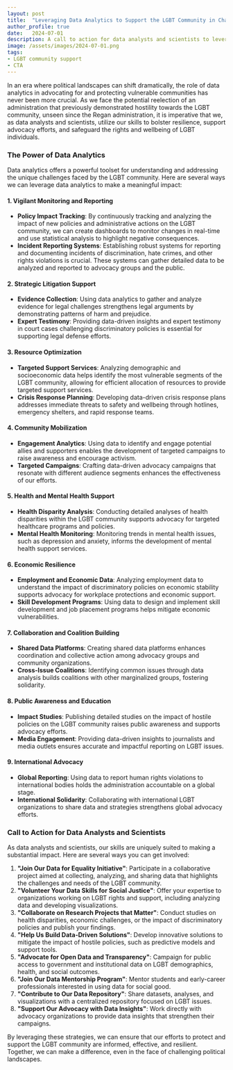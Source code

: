 ```yaml
---
layout: post
title:  "Leveraging Data Analytics to Support the LGBT Community in Challenging Times"
author_profile: true
date:   2024-07-01
description: A call to action for data analysts and scientists to leverage their skills in support of the LGBT community during challenging times.
image: /assets/images/2024-07-01.png
tags: 
- LGBT community support
- CTA  
---
```


<!-- Google tag (gtag.js) -->
<script async src="https://www.googletagmanager.com/gtag/js?id=G-7WZFJ98W4K"></script>
<script>
  window.dataLayer = window.dataLayer || [];
  function gtag(){dataLayer.push(arguments);}
  gtag('js', new Date());

  gtag('config', 'G-7WZFJ98W4K');
</script>

In an era where political landscapes can shift dramatically, the role of data analytics in advocating for and protecting vulnerable communities has never been more crucial. As we face the potential reelection of an administration that previously demonstrated hostility towards the LGBT community, unseen since the Regan administration, it is imperative that we, as data analysts and scientists, utilize our skills to bolster resilience, support advocacy efforts, and safeguard the rights and wellbeing of LGBT individuals.

### The Power of Data Analytics

Data analytics offers a powerful toolset for understanding and addressing the unique challenges faced by the LGBT community. Here are several ways we can leverage data analytics to make a meaningful impact:

#### 1. **Vigilant Monitoring and Reporting**
- **Policy Impact Tracking**: By continuously tracking and analyzing the impact of new policies and administrative actions on the LGBT community, we can create dashboards to monitor changes in real-time and use statistical analysis to highlight negative consequences.
- **Incident Reporting Systems**: Establishing robust systems for reporting and documenting incidents of discrimination, hate crimes, and other rights violations is crucial. These systems can gather detailed data to be analyzed and reported to advocacy groups and the public.

#### 2. **Strategic Litigation Support**
- **Evidence Collection**: Using data analytics to gather and analyze evidence for legal challenges strengthens legal arguments by demonstrating patterns of harm and prejudice.
- **Expert Testimony**: Providing data-driven insights and expert testimony in court cases challenging discriminatory policies is essential for supporting legal defense efforts.

#### 3. **Resource Optimization**
- **Targeted Support Services**: Analyzing demographic and socioeconomic data helps identify the most vulnerable segments of the LGBT community, allowing for efficient allocation of resources to provide targeted support services.
- **Crisis Response Planning**: Developing data-driven crisis response plans addresses immediate threats to safety and wellbeing through hotlines, emergency shelters, and rapid response teams.

#### 4. **Community Mobilization**
- **Engagement Analytics**: Using data to identify and engage potential allies and supporters enables the development of targeted campaigns to raise awareness and encourage activism.
- **Targeted Campaigns**: Crafting data-driven advocacy campaigns that resonate with different audience segments enhances the effectiveness of our efforts.

#### 5. **Health and Mental Health Support**
- **Health Disparity Analysis**: Conducting detailed analyses of health disparities within the LGBT community supports advocacy for targeted healthcare programs and policies.
- **Mental Health Monitoring**: Monitoring trends in mental health issues, such as depression and anxiety, informs the development of mental health support services.

#### 6. **Economic Resilience**
- **Employment and Economic Data**: Analyzing employment data to understand the impact of discriminatory policies on economic stability supports advocacy for workplace protections and economic support.
- **Skill Development Programs**: Using data to design and implement skill development and job placement programs helps mitigate economic vulnerabilities.

#### 7. **Collaboration and Coalition Building**
- **Shared Data Platforms**: Creating shared data platforms enhances coordination and collective action among advocacy groups and community organizations.
- **Cross-Issue Coalitions**: Identifying common issues through data analysis builds coalitions with other marginalized groups, fostering solidarity.

#### 8. **Public Awareness and Education**
- **Impact Studies**: Publishing detailed studies on the impact of hostile policies on the LGBT community raises public awareness and supports advocacy efforts.
- **Media Engagement**: Providing data-driven insights to journalists and media outlets ensures accurate and impactful reporting on LGBT issues.

#### 9. **International Advocacy**
- **Global Reporting**: Using data to report human rights violations to international bodies holds the administration accountable on a global stage.
- **International Solidarity**: Collaborating with international LGBT organizations to share data and strategies strengthens global advocacy efforts.

### Call to Action for Data Analysts and Scientists

As data analysts and scientists, our skills are uniquely suited to making a substantial impact. Here are several ways you can get involved:

1. **"Join Our Data for Equality Initiative"**: Participate in a collaborative project aimed at collecting, analyzing, and sharing data that highlights the challenges and needs of the LGBT community.
2. **"Volunteer Your Data Skills for Social Justice"**: Offer your expertise to organizations working on LGBT rights and support, including analyzing data and developing visualizations.
3. **"Collaborate on Research Projects that Matter"**: Conduct studies on health disparities, economic challenges, or the impact of discriminatory policies and publish your findings.
4. **"Help Us Build Data-Driven Solutions"**: Develop innovative solutions to mitigate the impact of hostile policies, such as predictive models and support tools.
5. **"Advocate for Open Data and Transparency"**: Campaign for public access to government and institutional data on LGBT demographics, health, and social outcomes.
6. **"Join Our Data Mentorship Program"**: Mentor students and early-career professionals interested in using data for social good.
7. **"Contribute to Our Data Repository"**: Share datasets, analyses, and visualizations with a centralized repository focused on LGBT issues.
8. **"Support Our Advocacy with Data Insights"**: Work directly with advocacy organizations to provide data insights that strengthen their campaigns.

By leveraging these strategies, we can ensure that our efforts to protect and support the LGBT community are informed, effective, and resilient. Together, we can make a difference, even in the face of challenging political landscapes.
